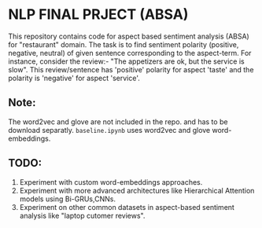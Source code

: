 # NLP FINAL PRJECT (ABSA)
This repository contains code for aspect based sentiment analysis (ABSA) for "restaurant" domain. The task is to find sentiment polarity (positive, negative, neutral) of given sentence corresponding to the aspect-term.
For instance, consider the review:- "The appetizers are ok, but the service is slow". This review/sentence has 'positive' polarity for aspect 'taste' and the polarity is 'negative' for aspect 'service'.

## Note:
The word2vec and glove are not included in the repo. and has to be download
separatly. `baseline.ipynb` uses word2vec and glove word-embeddings.  

## TODO:
1. Experiment with custom word-embeddings approaches.
2. Experiment with more advanced architectures like Hierarchical Attention models using Bi-GRUs,CNNs. 
3. Experiment on other common datasets in aspect-based sentiment analysis like "laptop cutomer reviews".  
